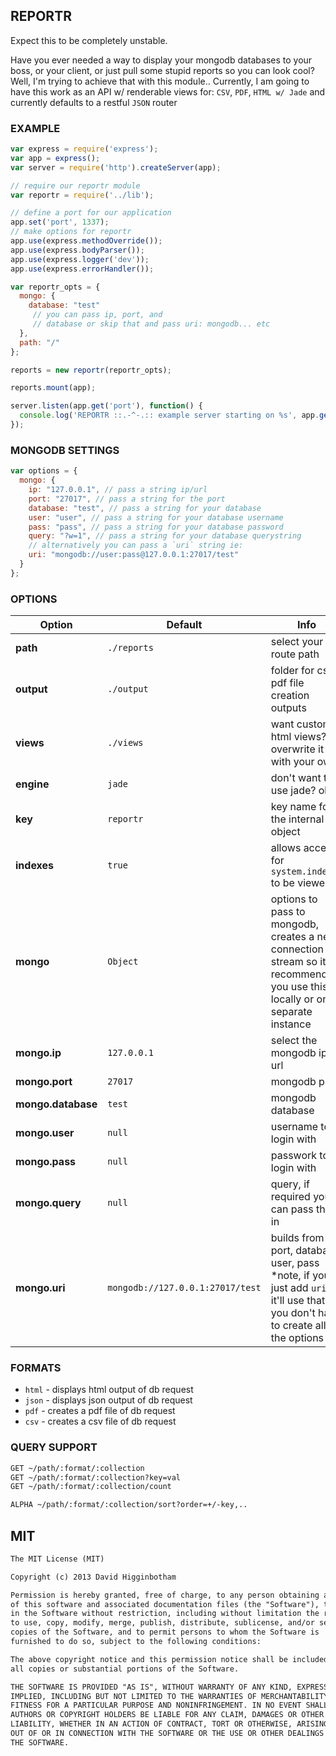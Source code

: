 ## REPORTR

Expect this to be completely unstable.

Have you ever needed a way to display your mongodb databases to your boss, or your client, or just pull some stupid reports so you can look cool? Well, I'm trying to achieve that with this module.. Currently, I am going to have this work as an API w/ renderable views for: `CSV`, `PDF`, `HTML w/ Jade` and currently defaults to a restful `JSON` router

### EXAMPLE
```js
var express = require('express');
var app = express();
var server = require('http').createServer(app);

// require our reportr module
var reportr = require('../lib');

// define a port for our application
app.set('port', 1337);
// make options for reportr
app.use(express.methodOverride());
app.use(express.bodyParser());
app.use(express.logger('dev'));
app.use(express.errorHandler());

var reportr_opts = {
  mongo: {
    database: "test"
     // you can pass ip, port, and 
     // database or skip that and pass uri: mongodb... etc
  },
  path: "/"
};

reports = new reportr(reportr_opts);

reports.mount(app);

server.listen(app.get('port'), function() {
  console.log('REPORTR ::.-^-.:: example server starting on %s', app.get('port'));
});
```

### MONGODB SETTINGS
```js
var options = {
  mongo: {
    ip: "127.0.0.1", // pass a string ip/url
    port: "27017", // pass a string for the port
    database: "test", // pass a string for your database
    user: "user", // pass a string for your database username
    pass: "pass", // pass a string for your database password
    query: "?w=1", // pass a string for your database querystring
    // alternatively you can pass a `uri` string ie:
    uri: "mongodb://user:pass@127.0.0.1:27017/test"
  }
};
```

### OPTIONS
Option | Default | Info
--- | --- | ---
**path** | `./reports` | select your route path
**output** | `./output` | folder for csv, pdf file creation outputs
**views** | `./views` | want custom html views? overwrite it with your own.
**engine** | `jade` | don't want to use jade? ok.
**key** | `reportr` | key name for the internal `req` object
**indexes** | `true` | allows access for `system.indexes` to be viewed
**mongo** | `Object` | options to pass to mongodb, creates a new connection stream so it is recommended you use this locally or on a separate instance 
**mongo.ip** | `127.0.0.1` | select the mongodb ip or url
**mongo.port** | `27017` | mongodb port
**mongo.database** | `test` | mongodb database 
**mongo.user** | `null` | username to login with 
**mongo.pass** | `null` | passwork to login with
**mongo.query** | `null` | query, if required you can pass this in
**mongo.uri** | `mongodb://127.0.0.1:27017/test` | builds from ip, port, database, user, pass *note, if you just add `uri` it'll use that so you don't have to create all the options

### FORMATS

- `html` - displays html output of db request
- `json` - displays json output of db request
- `pdf` - creates a pdf file of db request
- `csv` - creates a csv file of db request

### QUERY SUPPORT
```md
GET ~/path/:format/:collection
GET ~/path/:format/:collection?key=val
GET ~/path/:format/:collection/count

ALPHA ~/path/:format/:collection/sort?order=+/-key,..
```

## MIT
```md
The MIT License (MIT)

Copyright (c) 2013 David Higginbotham 

Permission is hereby granted, free of charge, to any person obtaining a copy
of this software and associated documentation files (the "Software"), to deal
in the Software without restriction, including without limitation the rights
to use, copy, modify, merge, publish, distribute, sublicense, and/or sell
copies of the Software, and to permit persons to whom the Software is
furnished to do so, subject to the following conditions:

The above copyright notice and this permission notice shall be included in
all copies or substantial portions of the Software.

THE SOFTWARE IS PROVIDED "AS IS", WITHOUT WARRANTY OF ANY KIND, EXPRESS OR
IMPLIED, INCLUDING BUT NOT LIMITED TO THE WARRANTIES OF MERCHANTABILITY,
FITNESS FOR A PARTICULAR PURPOSE AND NONINFRINGEMENT. IN NO EVENT SHALL THE
AUTHORS OR COPYRIGHT HOLDERS BE LIABLE FOR ANY CLAIM, DAMAGES OR OTHER
LIABILITY, WHETHER IN AN ACTION OF CONTRACT, TORT OR OTHERWISE, ARISING FROM,
OUT OF OR IN CONNECTION WITH THE SOFTWARE OR THE USE OR OTHER DEALINGS IN
THE SOFTWARE.
```